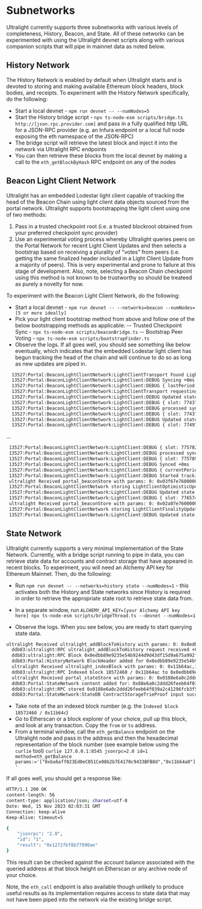 # Subnetworks

Ultralight currently supports three subnetworks with various levels of completeness, History, Beacon, and State.  All of these networks can be experimented with using the Ultralight devnet scripts along with various companion scripts that will pipe in mainnet data as noted below.

## History Network

The History Network is enabled by default when Ultralight starts and is devoted to storing and making available Ethereum block headers, block bodies, and receipts.  To experiment with the History Network specifically, do the following:
- Start a local devnet - `npm run devnet -- --numNodes=5`
- Start the History bridge script - `npx ts-node-esm scripts/bridge.ts http://[json.rpc.provider.com]` and pass in a fully qualified http URL for a JSON-RPC provider (e.g. an Infura endpoint or a local full node exposing the eth namespace of the JSON-RPC)
- The bridge script will retrieve the latest block and inject it into the network via Ultralight RPC endpoints
- You can then retrieve these blocks from the local devnet by making a call to the `eth_getBlockByHash` RPC endpoint on any of the nodes

## Beacon Light Client Network
Ultralight has an embedded Lodestar light client capable of tracking the head of the Beacon Chain using light client data objects sourced from the portal network.  Ultralight supports bootstrapping the light client using one of two methods:
1) Pass in a trusted checkpoint root (i.e. a trusted blockroot obtained from your preferred checkpoint sync provider)
2) Use an experimental voting process whereby Ultralight queries peers on the Portal Network for recent Light Client Updates and then selects a bootstrap based on receiving a plurality of "votes" from peers (i.e. getting the same finalized header included in a Light Client Update from a majority of peers).  This is very experimental and prone to failure at this stage of development.  Also, note, selecting a Beacon Chain checkpoint using this method is not known to be trustworthy so should be treateed as purely a novelty for now.

To experiment with the Beacon Light Client Network, do the following:
- Start a local devnet - `npm run devnet -- --networks=beacon --numNodes=[5 or more ideally]`
- Pick your light client bootstrap method from above and follow one of the below bootstrapping methods as applicable:
  -- Trusted Checkpoint Sync - `npx ts-node-esm scripts/beaconBridge.ts`
  -- Bootstrap Peer Voting - `npx ts-node-esm scripts/bootstrapFinder.ts`
- Observe the logs.  If all goes well, you should see something like below eventually, which indicates that the embedded Lodestar light client has begun tracking the head of the chain and will continue to do so as long as new updates are piped in.

```sh
  13527:Portal:BeaconLightClientNetwork:LightClientTransport Found LightClientBootstrap locally.  Initializing light client... +0ms
  13527:Portal:BeaconLightClientNetwork:LightClient:DEBUG Syncing +0ms
  13527:Portal:BeaconLightClientNetwork:LightClient:DEBUG { lastPeriod: 945, currentPeriod: 947 } +1ms
  13527:Portal:BeaconLightClientNetwork:LightClientTransport requesting lightClientUpdatesByRange starting with period 945 and count 3 +15ms
  13527:Portal:BeaconLightClientNetwork:LightClient:DEBUG Updated state.optimisticHeader +19ms
  13527:Portal:BeaconLightClientNetwork:LightClient:DEBUG { slot: 7743724 } +0ms
  13527:Portal:BeaconLightClientNetwork:LightClient:DEBUG processed sync update +0ms
  13527:Portal:BeaconLightClientNetwork:LightClient:DEBUG { slot: 7743724 } +0ms
  13527:Portal:BeaconLightClientNetwork:LightClient:DEBUG Updated state.optimisticHeader +21ms
  13527:Portal:BeaconLightClientNetwork:LightClient:DEBUG { slot: 7749758 } +0ms
  ```
 ...
 ```sh
  13527:Portal:BeaconLightClientNetwork:LightClient:DEBUG { slot: 7757824 } +0ms
  13527:Portal:BeaconLightClientNetwork:LightClient:DEBUG processed sync update +0ms
  13527:Portal:BeaconLightClientNetwork:LightClient:DEBUG { slot: 7757893 } +0ms
  13527:Portal:BeaconLightClientNetwork:LightClient:DEBUG Synced +0ms
  13527:Portal:BeaconLightClientNetwork:LightClient:DEBUG { currentPeriod: 947 } +0ms
  13527:Portal:BeaconLightClientNetwork:LightClient:DEBUG Started tracking the head +1ms
  ultralight Received portal_beaconStore with params: 0: 0x03f67e760000000000,1: 0xbba4da96ac000000ffffffffffff7fffffffffffffffffffffffffffffffff... +14s
  13527:Portal:BeaconLightClientNetwork storing LightClientOptimisticUpdate content corresponding to 0x03f67e760000000000 +14s
  13527:Portal:BeaconLightClientNetwork:LightClient:DEBUG Updated state.optimisticHeader +14s
  13527:Portal:BeaconLightClientNetwork:LightClient:DEBUG { slot: 7765749 } +0ms
  ultralight Received portal_beaconStore with params: 0: 0x02a07e760000000000,1: 0xbba4da9670010000ad040000f5b30300000000000000000000000000000000... +429ms
  13527:Portal:BeaconLightClientNetwork storing LightClientFinalityUpdate content corresponding to 0x02a07e760000000000 +428ms
  13527:Portal:BeaconLightClientNetwork:LightClient:DEBUG Updated state.finalizedHeader +429ms
  ```

## State Network

Ultralight currently supports a very minimal implementation of the State Network.  Currently, with a bridge script running to pipe in data, you can retrieve state data for accounts and contract storage that have appeared in recent blocks.  To experiment, you will need an Alchemy API key for Ethereum Mainnet.  Then, do the following:

- Run `npm run devnet -- --networks=history state --numNodes=1` - this activates both the History and State networks since History is required in order to retrieve the appropriate state root to retrieve state data from.

- In a separate window, run `ALCHEMY_API_KEY=[your Alchemy API key here] npx ts-node-esm scripts/bridgeThread.ts --devnet --numNodes=1`
- Observe the logs. When you see below, you are ready to start querying state data.
```sh
ultralight Received ultralight_addBlockToHistory with params: 0: 0x0edbb89e9235e54b9244d9d43df15d9a675a992f9cf1de4cab208e25ef50e2...,1: 0xf909bcf9023ca0bf6da7bb157049b329870ff302c80b734144de791532b980... +18s
  ddb83:ultralight:RPC ultralight_addBlockToHistory request received +0ms
  ddb83:ultralight:RPC Block 0x0edbb89e9235e54b9244d9d43df15d9a675a992f9cf1de4cab208e25ef50e2a7 added to content DB +32ms
  ddb83:Portal:HistoryNetwork BlockHeader added for 0x0edbb89e9235e54b9244d9d43df15d9a675a992f9cf1de4cab208e25ef50e2a7 +0ms
  ultralight Received ultralight_indexBlock with params: 0: 0x11b64ac,1: 0x0edbb89e9235e54b9244d9d43df15d9a675a992f9cf1de4cab208e25ef50e2... +64ms
  ddb83:ultralight:RPC Indexed block 18572460 / 0x11b64ac to 0x0edbb89e9235e54b9244d9d43df15d9a675a992f9cf1de4cab208e25ef50e2a7  +32ms
  ultralight Received portal_stateStore with params: 0: 0x0188e6a0c2ddd26feeb64f039a2c41296fcb3f56402bb46a3a16f6407aff6d...,1: 0x24000000fffffdfffffffffefffffffffffffffffffffffffdfffffffffff7... +161ms
  ddb83:Portal:StateNetwork content added for: 0x88e6a0c2ddd26feeb64f039a2c41296fcb3f56402bb46a3a16f6407aff6d1547be241d25cba796f07ec93b3d336801e8642f17a63e87f8ca4d7260c03f2111f64451ad84dc09264c53cfed10aecffb5c0a1bc0ab +0ms
  ddb83:ultralight:RPC stored 0x0188e6a0c2ddd26feeb64f039a2c41296fcb3f56402bb46a3a16f6407aff6d1547be241d25cba796f07ec93b3d336801e8642f17a63e87f8ca4d7260c03f2111f64451ad84dc09264c53cfed10aecffb5c0a1bc0ab in state network db +163ms
  ddb83:Portal:StateNetwork:StateDB ContractStorageTrieProof input success +0ms
```

- Take note of the an indexed block number (e.g. the `Indexed block 18572460 / 0x11b64c`)
- Go to Etherscan or a block explorer of your choice, pull up this block, and look at any transaction.  Copy the `from` or `to` address.
- From a terminal window, call the `eth_getBalance` endpoint on the Ultralight node and pass in the address and then the hexadecimal representation of the block number (see example below using the `curlie` tool)
`curlie 127.0.0.1:8545 jsonrpc=2.0 id=1 method=eth_getBalance params:='["0xba6aff023Ed0eC051Ce08b2b7E4170c9433BFB8d","0x11b64a0"]'`

If all goes well, you should get a response like:
```sh
HTTP/1.1 200 OK
content-length: 56
content-type: application/json; charset=utf-8
Date: Wed, 15 Nov 2023 02:03:31 GMT
Connection: keep-alive
Keep-Alive: timeout=5

{
    "jsonrpc": "2.0",
    "id": "1",
    "result": "0x1272fbf8b77990ae"
}
```

This result can be checked against the account balance associated with the queried address at that block height on Etherscan or any archive node of your choice.

Note, the `eth_call` endpoint is also available though unlikely to produce useful results as its implementation requires access to state data that may not have been piped into the network via the existing bridge script.
